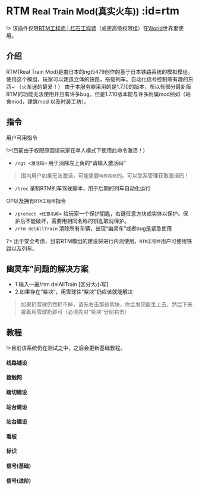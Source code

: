 # RTM <small>Real Train Mod(真实火车))</small> :id=rtm

!> 该插件仅限[RTM工程师 | 红石工程师](/welcome/groups.md)（或更高级权限组）在[World](/welcome/servers.md)世界里使用。

## 介绍

   RTM(Real Train Mod)是由日本的ngt5479创作的基于日本铁路系统的模拟模组。使用这个模组，玩家可以建造立体的铁路，搭载列车。自动化信号控制等有趣的东西~ （火车迷的最爱！）
   由于本服务器采用的是1.7.10的版本，所以有部分最新版RTM的功能无法使用并且有许多bug。但是1.7.10版本能与许多附属mod例如（站舍mod，建筑mod 以及时装工坊）。


## 指令

用户可用指令

!>(目前由于权限原因请玩家在单人模式下使用此命令激活！)

- `/ngt <激活码>` 用于消除左上角的“请输入激活码”

>国内用户如果无法激活，可能需要`特殊网络`的。可以联系管理获取激活码！

- `/trec` 录制RTM列车驾驶脚本，用于后期的列车自动化运行

OP以及拥有`RTM工程师`指令
- `/protect <任意名称>` 给玩家一个保护钥匙，右键任意方块或实体以保护。保护后不能破坏，需要用相同名称的钥匙取消保护。
- `/rtm delAllTrain` 清除所有车辆，出现“幽灵车”或者bug是紧急使用

?> 出于安全考虑，目前RTM模组的建设将进行内测使用，`RTM工程师`用户可使用铁路以及列车。

## 幽灵车”问题的解决方案
- 1.输入一遍/rtm delAllTrain [区分大小写]
- 2.如果存在“紫块”，用雪球往“紫块”扔应该就能解决

>如果扔雪球仍然扔不掉，请先右击那些紫块，你会发现能坐上去，然后下来接着用雪球扔即可（必须先对“紫块”分别右击）

## 教程

!>目前该系统仍在测试之中，之后会更新基础教程。

#### 线路铺设



#### 接触网



#### 踏切建设



#### 站台建设



#### 站台建设



#### 看板



#### 标识



#### 信号(基础)



#### 信号(进阶)

